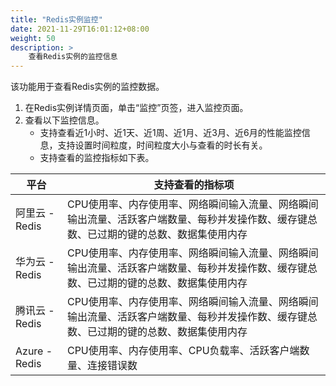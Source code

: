 ```yaml
---
title: "Redis实例监控"
date: 2021-11-29T16:01:12+08:00
weight: 50
description: >
    查看Redis实例的监控信息
---
```


该功能用于查看Redis实例的监控数据。

1. 在Redis实例详情页面，单击“监控”页签，进入监控页面。
2. 查看以下监控信息。
    - 支持查看近1小时、近1天、近1周、近1月、近3月、近6月的性能监控信息，支持设置时间粒度，时间粒度大小与查看的时长有关。
    - 支持查看的监控指标如下表。


平台 | 支持查看的指标项 
---------|----------
 阿里云 - Redis | CPU使用率、内存使用率、网络瞬间输入流量、网络瞬间输出流量、活跃客户端数量、每秒并发操作数、缓存键总数、已过期的键的总数、数据集使用内存
 华为云 - Redis |  CPU使用率、内存使用率、网络瞬间输入流量、网络瞬间输出流量、活跃客户端数量、每秒并发操作数、缓存键总数、已过期的键的总数、数据集使用内存
 腾讯云 - Redis | CPU使用率、内存使用率、网络瞬间输入流量、网络瞬间输出流量、活跃客户端数量、每秒并发操作数、缓存键总数、已过期的键的总数、数据集使用内存
 Azure - Redis | CPU使用率、内存使用率、CPU负载率、活跃客户端数量、连接错误数